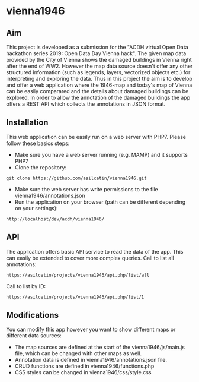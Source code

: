 # vienna1946

## Aim
This project is developed as a submission for the "ACDH virtual Open Data hackathon series 2019: Open Data Day Vienna hack". The given map data provided by the City of Vienna shows the damaged buildings in Vienna right after the end of WW2. However the map data source doesn't offer any other structured information (such as legends, layers, vectorized objects etc.) for interpreting and exploring the data. Thus in this project the aim is to develop and offer a web application where the 1946-map and today's map of Vienna can be easily comparared and the details about damaged buildings can be explored. In order to allow the annotation of the damaged buildings the app offers a REST API which collects the annotations in JSON format.

## Installation
This web application can be easily run on a web server with PHP7. Please follow these basics steps:

- Make sure you have a web server running (e.g. MAMP) and it supports PHP7
- Clone the repository:
```
git clone https://github.com/asilcetin/vienna1946.git
```
- Make sure the web server has write permissions to the file vienna1946/annotations.json
- Run the application on your browser (path can be different depending on your settings):
```
http://localhost/dev/acdh/vienna1946/
```

## API
The application offers basic API service to read the data of the app. This can easily be extended to cover more complex queries.
Call to list all annotations:
```
https://asilcetin/projects/vienna1946/api.php/list/all
```
Call to list by ID:
```
https://asilcetin/projects/vienna1946/api.php/list/1
```

## Modifications
You can modify this app however you want to show different maps or different data sources:
* The map sources are defined at the start of the vienna1946/js/main.js file, which can be changed with other maps as well.
* Annotation data is defined in vienna1946/annotations.json file.
* CRUD functions are defined in vienna1946/functions.php
* CSS styles can be changed in vienna1946/css/style.css
